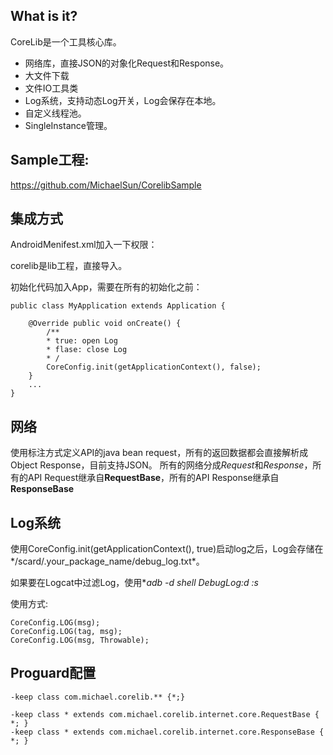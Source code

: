 What is it?
-----------
CoreLib是一个工具核心库。
* 网络库，直接JSON的对象化Request和Response。
* 大文件下载
* 文件IO工具类
* Log系统，支持动态Log开关，Log会保存在本地。
* 自定义线程池。
* SingleInstance管理。

Sample工程:
-----------
https://github.com/MichaelSun/CorelibSample


集成方式
----------

AndroidMenifest.xml加入一下权限：
    <uses-permission android:name="android.permission.ACCESS_NETWORK_STATE" />
    <uses-permission android:name="android.permission.ACCESS_WIFI_STATE" />
    <uses-permission android:name="android.permission.READ_PHONE_STATE" />
    <uses-permission android:name="android.permission.WRITE_EXTERNAL_STORAGE" />
    <uses-permission android:name="android.permission.INTERNET" />

corelib是lib工程，直接导入。

初始化代码加入App，需要在所有的初始化之前：

    public class MyApplication extends Application {

        @Override public void onCreate() {        
            /**
            * true: open Log
            * flase: close Log
            * /
            CoreConfig.init(getApplicationContext(), false);
        }
        ...
    }

网络
----------
使用标注方式定义API的java bean request，所有的返回数据都会直接解析成Object Response，目前支持JSON。
所有的网络分成*Request*和*Response*，所有的API Request继承自**RequestBase**，所有的API Response继承自**ResponseBase**

Log系统
----------
使用CoreConfig.init(getApplicationContext(), true)启动log之后，Log会存储在*/scard/.your_package_name/debug_log.txt*。

如果要在Logcat中过滤Log，使用**adb -d shell DebugLog:d *:s**

使用方式:

    CoreConfig.LOG(msg);
    CoreConfig.LOG(tag, msg);
    CoreConfig.LOG(msg, Throwable);

Proguard配置
-----------
    -keep class com.michael.corelib.** {*;}

    -keep class * extends com.michael.corelib.internet.core.RequestBase { *; }
    -keep class * extends com.michael.corelib.internet.core.ResponseBase { *; }


